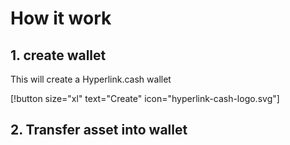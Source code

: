 # How it work
## 1. create wallet
This will create a Hyperlink.cash wallet

[!button size="xl" text="Create" icon="hyperlink-cash-logo.svg"]

## 2. Transfer asset into wallet
